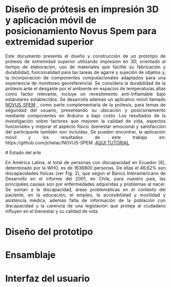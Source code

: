 # Diseño de prótesis en impresión 3D y aplicación móvil de posicionamiento Novus Spem para extremidad superior
<p align="justify"> Este documento presenta el diseño y construcción de un prototipo de prótesis de extremidad superior utilizando impresión en 3D, orientado al tiempo de elaboración, uso de materiales que facilite su fabricación y durabilidad, funcionalidad para las tareas de agarre y sujeción de objetos y, la incorporación de componentes computacionales adaptados para una experiencia de monitoreo georeferencial. Se considera la durabilidad de la prótesis ante el desgaste por el ambiente en espacios de temperaturas altas como factor relevante, incluye un revestimiento anti-ínflamable bajo estándares establecidos. Se desarrolla además un aplicativo móvil llamado <a href="https://n9.cl/48g7">NOVUS SPEM</a> , como parte complementaria de la prótesis, para temas de seguridad del usuario, presentando su ubicación y posicionamiento mediante componentes en Arduino a bajo costo. Los resultados de la investigación sobre factores que mejoren la calidad de vida, aspectos funcionales y mejorar el aspecto físico: bienestar emocional y satisfacción del participante también son incluídas. Se pueden encontrar, la aplicación móvil y los resultados de este trabajo en: https://github.com/jchelac/NOVUS-SPEM. <a href="https://n9.cl/48g7">AQUI TUTORIAL</a> </p>
# Estado del arte 
<p align="justify"> En América Latina, el total de personas con discapacidad en Ecuador [8], determinado por la WHO, es de 1636800 personas. De ellas el 46,62% son discapacidades físicas (ver Fig. 2), que según el Banco Interamericano de Desarrollo en el informe del 2001, en Chile, para nuestro país, las principales causas son por enfermedades adquiridas y problemas al nacer. Se suman a la discapacidad, áreas problemáticas en el contexto del paciente, en la educación, el empleo, la accesibilidad y movilidad y asistencia médica, además falta de información de la población con discapacidad y la carencia de una legislación que proteja al ciudadano influyen en el bienestar y su calidad de vida.</p>



# Diseño del prototipo



# Ensamblaje
# Interfaz del usuario
